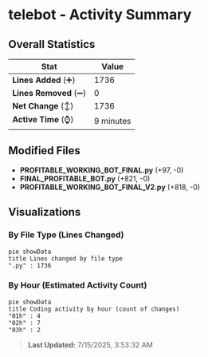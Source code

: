 # telebot - Activity Summary 

## Overall Statistics

| Stat                   | Value                                                             |
| ---------------------- | ----------------------------------------------------------------- |
| **Lines Added** (➕)   | 1736                                          |
| **Lines Removed** (➖) | 0                                        |
| **Net Change** (↕)    | 1736                |
| **Active Time** (⌚)   | 9 minutes |


## Modified Files
- **PROFITABLE_WORKING_BOT_FINAL.py** (+97, -0)
- **FINAL_PROFITABLE_BOT.py** (+821, -0)
- **PROFITABLE_WORKING_BOT_FINAL_V2.py** (+818, -0)

## Visualizations

### By File Type (Lines Changed)

```mermaid
pie showData
title Lines changed by file type
".py" : 1736
```

### By Hour (Estimated Activity Count)

```mermaid
pie showData
title Coding activity by hour (count of changes)
"01h" : 4
"02h" : 7
"03h" : 2
```


> **Last Updated:** 7/15/2025, 3:53:32 AM